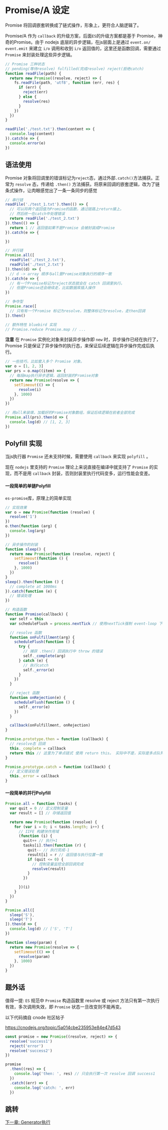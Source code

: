 # Promise/A 设定

Promise 将回调嵌套转换成了链式操作，形象上，更符合人脑逻辑了。

Promise/A 作为 `callback` 的升级方案，后面`ES`的升级方案都是基于 Promise，神奇的Promise。由于 nodejs 底层的异步逻辑，在js层面上是通过 `event.on/ event.emit` 来建立 `i/o` 调用和收到 `i/o` 返回值的，这里还是函数回调，需要通过 `Promise` 来封装处理这些异步逻辑。

```js
// Promise 三种状态 
// pending(等待resolve) fulfilled(完成resolve) reject(拒绝catch)
function readFile(path) {
  return new Promise((resolve, reject) => {
    fs.readFile(path, 'utf8', function (err, res) {
      if (err) {
        reject(err)
      } else {
        resolve(res)
      }
    })
  })
}

readFile('./test.txt').then(content => {
  console.log(content)
}).catch(e => {
  console.error(e)
})
```

## 语法使用

Promise 对象将回调里的错误标记为`reject`态，通过外部`.catch()`方法捕获。正常为 `resolve` 态，传递给 `.then()` 方法捕获。将原来回调的嵌套逻辑，改为了链条式操作，让肉眼感觉出了一条一条同步的感觉

```js
// 串行链
readFile('./test_1.txt').then(() => {
  // 可以将两个返回值为Promise的函数，通过链路上return接上。
  // 然后统一在catch中处理错误
  return readFile('./test_2.txt')
}).then(() => {
  return 1 // 返回值如果不是Promise 会被封装成Promise
}).catch(e => {

})
```

```js
// 并行链
Promise.all([
  readFile('./test_2.txt'),
  readFile('./test_2.txt')
]).then((d) => {
  // d -> array 顺序与all里Promise对象执行的顺序一致
}).catch(e => {
  // 有一个Promise标记为reject状态就会在 catch 回调里执行。
  // 但是Promise还会继续走，比如数据库插入操作
})
```

```js
// 争夺型
Promise.race([
  // 只有有一个Promise 标记为resolve，则整体标记为resolve，走then回调
]).then()

// 额外特性 bluebird 实现
// Promise.reduce Promise.map // ... 
```

**注意** 在 `Promise` 实例化对象来封装异步操作即 `new` 时，异步操作已经在执行了，Promise 只是保证了异步操作的执行态，来保证后续逻辑在异步操作完成后执行。

```js
// 一些技巧，比如套入多个 Promise 对象。
var o = [1, 2, 3]
var prs = o.map((item) => {
  // 每段map执行异步逻辑，返回封装的Promise对象
  return new Promise(resolve => {
    setTimeout(() => {
      resolve(i)
    }, 1000)
  })
})

// 用all来装填，加载好的Promise对象数组，保证后续逻辑在前者全部完成
Promise.all(prs).then(d => {
  console.log(d) // [1, 2, 3]
})
```

## Polyfill 实现

当js执行器 `Promise` 还未支持时候，需要使用 `callback` 来实现 `polyfill` 。 

现在 `nodejs` 里支持的 `Promise` 理论上来说直接在编译中就支持了 `Promise` 的实现，而不是用 `callback` 封装，否则封装里执行代码变多，运行性能会变差。

#### 一段简单的单链Polyfill

`es-promise`库，原理上的简单实现

```js
// 实现效果
var o = new Promise(function (resolve) {
  resolve('1')
})
o.then(function (arg) {
  console.log(arg)
})

// 异步操作的封装
function sleep() {
  return new Promise(function (resolve, reject) {
    setTimeout(function () {
      resolve()
    }, 1000)
  })
}
sleep().then(function () {
  // complete at 1000ms
}).catch(function (e) {
  // 错误处理
})
```

```js
// 构造函数
function Promise(callback) {
  var self = this
  var scheduleFlush = process.nextTick // 使用nextTick强制 event-loop 下次执行js，达到异步执行效果，防止 resolve 同步函数

  // resolve 函数
  function onFulfillment(arg) {
    scheduleFlush(function () {
      try {
        // 捕获 .then() 回调执行中 throw 的错误
        self._complete(arg)
      } catch (e) {
        // 执行catch
        self._error(e)
      }
    })
  }

  // reject 函数
  function onRejection(e) {
    scheduleFlush(function () {
      self._error(e)
    })
  }

  callback(onFulfillment, onRejection)
}

Promise.prototype.then = function (callback) {
  // resolve态 回调
  this._complete = callback
  return this // 这里为了单点链式 使用 return this。 实际中不是，实际是多点队列数组, 每次返回一个新的 Promise，对应减少队列元素，蛮复杂的
}

Promise.prototype.catch = function (callback) {
  // 定义错误处理
  this._error = callback
}
```

#### 一段简单的并行Polyfill

```js
Promise.all = function (tasks) {
  var quit = 0 // 定义控制变量
  var result = [] // 存储返回值

  return new Promise(function (resolve) {
    for (var i = 0; i < tasks.length; i++) {
      // IIFE 构建块作用域
      (function (i) {
        quit++ // 执行+1
        tasks[i].then(function (r) {
          quit-- // 执行完成-1
          result[i] = r // 返回值与执行位置一致
          if (quit <= 0) {
            // 控制变量监控全部回调完成
            resolve(result)
          }
        })

      })(i)
    }
  })
}

Promise.all([
  sleep('S'),
  sleep('T')
]).then(d => {
  console.log(d) // ['S', 'T']
})

function sleep(param) {
  return new Promise(resolve => {
    setTimeout(() => {
      resolve(param)
    }, 1000)
  })
}
```

## 题外话

值得一提: `ES` 规范中 `Promise` 构造函数里 resolve 或 reject 方法只有第一次执行有效，多次调用失效，即 `Promise` 状态一旦改变则不能再变。

以下代码摘自 cnode 社区帖子

https://cnodejs.org/topic/5a014cbe235953e84e47d543

```js
const promise = new Promise((resolve, reject) => {
  resolve('success1')
  reject('error')
  resolve('success2')
})

promise
  .then((res) => {
    console.log('then: ', res) // 只会执行第一次 resolve 回调 success1
  })
  .catch((err) => {
    console.log('catch: ', err)
  })
```

## 跳转

[下一章: Generator执行](Generator执行.md)